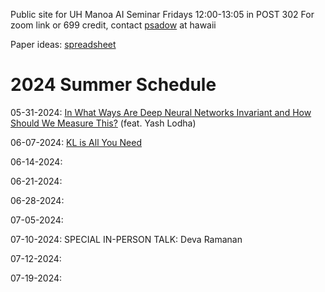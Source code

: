 Public site for UH Manoa AI Seminar
Fridays 12:00-13:05 in POST 302
For zoom link or 699 credit, contact [psadow]([url](https://peterjsadowski.github.io/)) at hawaii

Paper ideas: [spreadsheet]([url](https://docs.google.com/spreadsheets/d/1ah-JpoPwa59x--LdwsAmpWh5Tv3OvqMhBrs60mSTjKo/edit?usp=sharing))

# 2024 Summer Schedule

05-31-2024: [In What Ways Are Deep Neural Networks Invariant and How Should We Measure This?]([url](https://arxiv.org/abs/2210.03773)) (feat. Yash Lodha)

06-07-2024: [KL is All You Need
]([url](https://blog.alexalemi.com/kl-is-all-you-need.html))

06-14-2024:

06-21-2024:

06-28-2024:

07-05-2024:

07-10-2024: SPECIAL IN-PERSON TALK: Deva Ramanan

07-12-2024:

07-19-2024:
